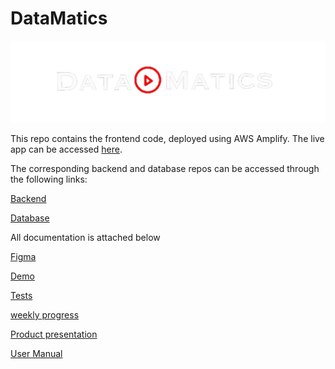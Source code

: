 # DataMatics

![logo](./public/Images/logo.png)

This repo contains the frontend code, deployed using AWS Amplify. The live app can be accessed [here](https://www.datamatics.click/).

The corresponding backend and database repos can be accessed through the following links:

[Backend](https://github.com/ac-datamatics/backend)

[Database](https://github.com/ac-datamatics/Database)

All documentation is attached below

[Figma](https://www.figma.com/file/cZMPlrJe5JAsixp6dvBO3M/Datamatics-final?node-id=0%3A1)

[Demo](https://drive.google.com/file/d/1BVXHAmhT61DiHygapSR5yhT5oaCzKrM5/view?usp=sharing)

[Tests](https://docs.google.com/spreadsheets/d/1ye4Ut_5WWloUSDl6CVo0Jh8QibEMGIrc/edit?usp=sharing&ouid=111191876670560180453&rtpof=true&sd=true)

[weekly progress](https://drive.google.com/drive/folders/1z1Ns03NcOVmdfOWKJ5dd00HJ6acHHvGv?usp=sharing)

[Product presentation](https://docs.google.com/presentation/d/1tPq4Fxtnk8PhYzoO25DTJdOnCfSZsMvR/edit?usp=sharing&ouid=111191876670560180453&rtpof=true&sd=true)

[User Manual](http://lramzland.helpdocsonline.com/)
